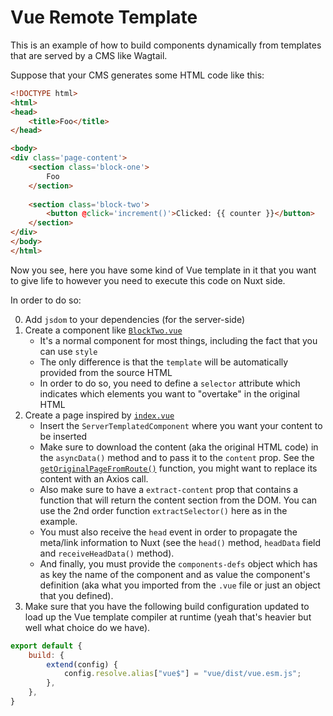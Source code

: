 # Vue Remote Template

This is an example of how to build components dynamically from templates that
are served by a CMS like Wagtail.

Suppose that your CMS generates some HTML code like this:

```html
<!DOCTYPE html>
<html>
<head>
    <title>Foo</title>
</head>

<body>
<div class='page-content'>
    <section class='block-one'>
        Foo
    </section>
    
    <section class='block-two'>
        <button @click='increment()'>Clicked: {{ counter }}</button>
    </section>
</div>
</body>
</html>
```

Now you see, here you have some kind of Vue template in it that you want to
give life to however you need to execute this code on Nuxt side.

In order to do so:

0. Add `jsdom` to your dependencies (for the server-side)
1. Create a component like [`BlockTwo.vue`](components/blocks/BlockTwo.vue)
   - It's a normal component for most things, including the fact that you can
     use `style`
   - The only difference is that the `template` will be automatically provided
     from the source HTML
   - In order to do so, you need to define a `selector` attribute which
     indicates which elements you want to "overtake" in the original HTML
2. Create a page inspired by [`index.vue`](pages/index.vue)
   - Insert the `ServerTemplatedComponent` where you want your content to be
     inserted
   - Make sure to download the content (aka the original HTML code) in the 
     `asyncData()` method and to pass it to the `content` prop. See the
     [`getOriginalPageFromRoute()`](utils/content.js) function, you might want
     to replace its content with an Axios call.
   - Also make sure to have a `extract-content` prop that contains a function
     that will return the content section from the DOM. You can use the 2nd
     order function `extractSelector()` here as in the example.
   - You must also receive the `head` event in order to propagate the meta/link
     information to Nuxt (see the `head()` method, `headData` field and 
     `receiveHeadData()` method).
   - And finally, you must provide the `components-defs` object which has as
     key the name of the component and as value the component's definition
     (aka what you imported from the `.vue` file or just an object that you
     defined).
3. Make sure that you have the following build configuration updated to load up
   the Vue template compiler at runtime (yeah that's heavier but well what
   choice do we have).

```javascript
export default {
    build: {
        extend(config) {
            config.resolve.alias["vue$"] = "vue/dist/vue.esm.js";
        },
    },
}
```
